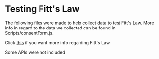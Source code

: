 # Testing Fitt's Law

The following files were made to help collect data to test Fitt's Law. More info in regard to the data we collected can be found in Scripts/consentForm.js. 


Click <a id='wikiLink' href='https://en.wikipedia.org/wiki/Fitts%27s_law' title='Links to a wiki page'>this</a> if you want more info regarding Fitt's Law


Some APIs were not included
